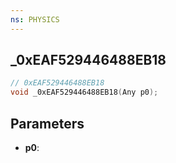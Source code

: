 ```yaml
---
ns: PHYSICS
---
```

## _0xEAF529446488EB18

```c
// 0xEAF529446488EB18
void _0xEAF529446488EB18(Any p0);
```

## Parameters
* **p0**:
